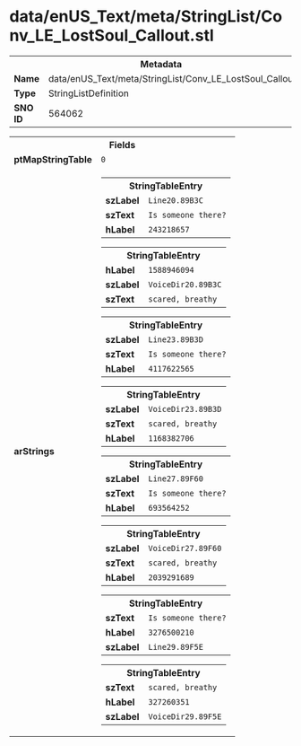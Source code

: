 <h1>data/enUS_Text/meta/StringList/Conv_LE_LostSoul_Callout.stl</h1><table><tr><th colspan="100%">Metadata</th></tr><tr><td><b>Name</b></td><td>data/enUS_Text/meta/StringList/Conv_LE_LostSoul_Callout.stl</td></tr><tr><td><b>Type</b></td><td>StringListDefinition</td></tr><tr><td><b>SNO ID</b></td><td>564062</td></tr></table>

<table><tr><th colspan="100%">Fields</th></tr><tr><td><b>ptMapStringTable</b></td><td><code>0</code></td></tr><tr><td><b>arStrings</b></td><td><table><tr><th colspan="100%">StringTableEntry</th></tr><tr><td><b>szLabel</b></td><td><code>Line20.89B3C</code></td></tr><tr><td><b>szText</b></td><td><code>Is someone there?</code></td></tr><tr><td><b>hLabel</b></td><td><code>243218657</code></td></tr></table>


<table><tr><th colspan="100%">StringTableEntry</th></tr><tr><td><b>hLabel</b></td><td><code>1588946094</code></td></tr><tr><td><b>szLabel</b></td><td><code>VoiceDir20.89B3C</code></td></tr><tr><td><b>szText</b></td><td><code>scared, breathy</code></td></tr></table>


<table><tr><th colspan="100%">StringTableEntry</th></tr><tr><td><b>szLabel</b></td><td><code>Line23.89B3D</code></td></tr><tr><td><b>szText</b></td><td><code>Is someone there?</code></td></tr><tr><td><b>hLabel</b></td><td><code>4117622565</code></td></tr></table>


<table><tr><th colspan="100%">StringTableEntry</th></tr><tr><td><b>szLabel</b></td><td><code>VoiceDir23.89B3D</code></td></tr><tr><td><b>szText</b></td><td><code>scared, breathy</code></td></tr><tr><td><b>hLabel</b></td><td><code>1168382706</code></td></tr></table>


<table><tr><th colspan="100%">StringTableEntry</th></tr><tr><td><b>szLabel</b></td><td><code>Line27.89F60</code></td></tr><tr><td><b>szText</b></td><td><code>Is someone there?</code></td></tr><tr><td><b>hLabel</b></td><td><code>693564252</code></td></tr></table>


<table><tr><th colspan="100%">StringTableEntry</th></tr><tr><td><b>szLabel</b></td><td><code>VoiceDir27.89F60</code></td></tr><tr><td><b>szText</b></td><td><code>scared, breathy</code></td></tr><tr><td><b>hLabel</b></td><td><code>2039291689</code></td></tr></table>


<table><tr><th colspan="100%">StringTableEntry</th></tr><tr><td><b>szText</b></td><td><code>Is someone there?</code></td></tr><tr><td><b>hLabel</b></td><td><code>3276500210</code></td></tr><tr><td><b>szLabel</b></td><td><code>Line29.89F5E</code></td></tr></table>


<table><tr><th colspan="100%">StringTableEntry</th></tr><tr><td><b>szText</b></td><td><code>scared, breathy</code></td></tr><tr><td><b>hLabel</b></td><td><code>327260351</code></td></tr><tr><td><b>szLabel</b></td><td><code>VoiceDir29.89F5E</code></td></tr></table>


</td></tr></table>

